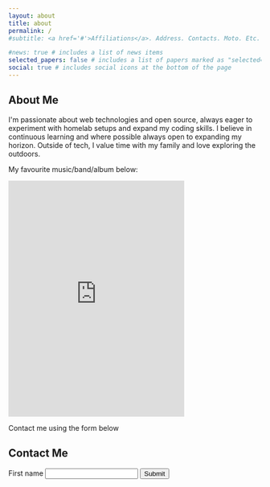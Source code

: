 ```yaml
---
layout: about
title: about
permalink: /
#subtitle: <a href='#'>Affiliations</a>. Address. Contacts. Moto. Etc.

#news: true # includes a list of news items
selected_papers: false # includes a list of papers marked as "selected={true}"
social: true # includes social icons at the bottom of the page
---
```



## About Me
I'm passionate about web technologies and open source, always eager to experiment with homelab setups and expand my coding skills. I believe in continuous learning and where possible always open to expanding my horizon. Outside of tech, I value time with my family and love exploring the outdoors.

My favourite music/band/album below:

<iframe style="border: 0; width: 350px; height: 470px;" src="https://bandcamp.com/EmbeddedPlayer/album=3737154637/size=large/bgcol=ffffff/linkcol=0687f5/tracklist=false/transparent=true/" seamless><a href="https://asuddenburstofcolour.bandcamp.com/album/galvanize-lp">Galvanize [LP] by A Sudden Burst of Colour</a></iframe>


Contact me using the form below
## Contact Me

<form method="post" action="https://formowl.dev/api/@/PSz2oL">
    <label for="firstName">First name</label>
    <input name="first_name" id="firstName" type="text" />
    <button type="submit">Submit</button>
</form>


